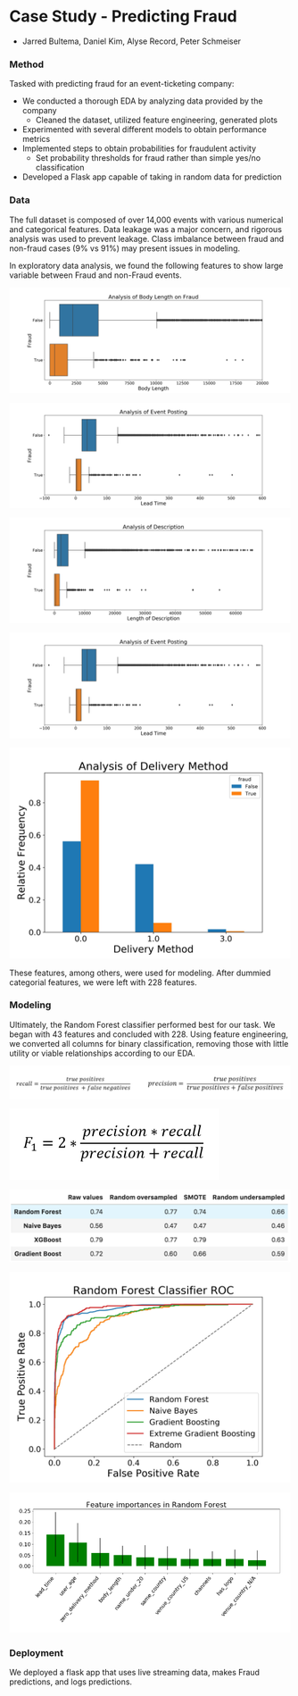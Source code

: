 # Case Study - Predicting Fraud  
- Jarred Bultema, Daniel Kim, Alyse Record, Peter Schmeiser  

### Method  
Tasked with predicting fraud for an event-ticketing company:    
- We conducted a thorough EDA by analyzing data provided by the company  
  - Cleaned the dataset, utilized feature engineering, generated plots  
- Experimented with several different models to obtain performance metrics
- Implemented steps to obtain probabilities for fraudulent activity 
  - Set probability thresholds for fraud rather than simple yes/no classification  
- Developed a Flask app capable of taking in random data for prediction

### Data
The full dataset is composed of over 14,000 events with various numerical and categorical features. Data leakage was a major concern, and rigorous analysis was used to prevent leakage. Class imbalance between fraud and non-fraud cases (9% vs 91%) may present issues in modeling.

In exploratory data analysis, we found the following features to show large variable between Fraud and non-Fraud events.

![Analysis of Body Length on Fraud](Analysis_of_Body_Length_on_Fraud_boxplot.jpg)  

![img](Analysis_of_Event_Posting_boxplot.jpg)

![img](Analysis_of_Description_boxplot.jpg)

![img](Analysis_of_Event_Posting_boxplot.jpg)

![Analysis of Body Length on Fraud](Analysis_of_delivery_method_box.jpg)

These features, among others, were used for modeling. After dummied categorial features, we were left with 228 features.


### Modeling   
Ultimately, the Random Forest classifier performed best for our task. We began with 43 features and concluded with 228. Using feature engineering, we converted all columns for binary classification, removing those with little utility or viable relationships according to our EDA.  

![Model Comparison](recall_prec.png)

![Model Comparison](F1.png)

![img](screenshot.png)

![Model Comparison](model_comparison_roc_plot.jpg)

![img](feature_importance_Random_Forest_1.png)

### Deployment
We deployed a flask app that uses live streaming data, makes Fraud predictions, and logs predictions.

